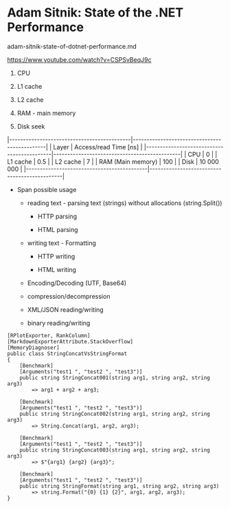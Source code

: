 # Adam Sitnik: State of the .NET Performance

adam-sitnik-state-of-dotnet-performance.md

https://www.youtube.com/watch?v=CSPSvBeqJ9c


1.  CPU

2.  L1 cache

3.  L2 cache

4.  RAM - main memory

5.  Disk seek 


|--------------------------------------------|----------------------------------------------|
| Layer                                      | Access/read Time [ns]                        |
|--------------------------------------------|----------------------------------------------|
| CPU                                        | 0                                            |
| L1 cache                                   | 0.5                                          |
| L2 cache                                   | 7                                            |
| RAM (Main memory)                          | 100                                          |
| Disk                                       | 10 000 000                                   |
|--------------------------------------------|----------------------------------------------|


*   Span<T> possible usage

    *   reading text - parsing text (strings) without allocations (string.Split())

        *   HTTP parsing

        *   HTML parsing

    *   writing text - Formatting

        *   HTTP writing 

        *   HTML writing

    *   Encoding/Decoding (UTF, Base64)

    *   compression/decompression

    *   XML/JSON reading/writing

    *   binary reading/writing    



```
[RPlotExporter, RankColumn]
[MarkdownExporterAttribute.StackOverflow]
[MemoryDiagnoser]
public class StringConcatVsStringFormat
{
    [Benchmark]
    [Arguments("test1 ", "test2 ", "test3")]
    public string StringConcat001(string arg1, string arg2, string arg3)
        => arg1 + arg2 + arg3;

    [Benchmark]
    [Arguments("test1 ", "test2 ", "test3")]
    public string StringConcat002(string arg1, string arg2, string arg3)
        => String.Concat(arg1, arg2, arg3);

    [Benchmark]
    [Arguments("test1 ", "test2 ", "test3")]
    public string StringConcat003(string arg1, string arg2, string arg3)
        => $"{arg1} {arg2} {arg3}";

    [Benchmark]
    [Arguments("test1 ", "test2 ", "test3")]
    public string StringFormat(string arg1, string arg2, string arg3)
        => string.Format("{0} {1} {2}", arg1, arg2, arg3);
}
```    